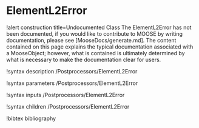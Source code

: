 <!-- MOOSE Documentation Stub: Remove this when content is added. -->

# ElementL2Error

!alert construction title=Undocumented Class
The ElementL2Error has not been documented, if you would like to contribute to MOOSE by
writing documentation, please see [MooseDocs/generate.md]. The content contained on this page explains
the typical documentation associated with a MooseObject; however, what is contained is ultimately
determined by what is necessary to make the documentation clear for users.

!syntax description /Postprocessors/ElementL2Error

!syntax parameters /Postprocessors/ElementL2Error

!syntax inputs /Postprocessors/ElementL2Error

!syntax children /Postprocessors/ElementL2Error

!bibtex bibliography
